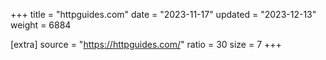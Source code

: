 +++
title = "httpguides.com"
date = "2023-11-17"
updated = "2023-12-13"
weight = 6884

[extra]
source = "https://httpguides.com/"
ratio = 30
size = 7
+++
